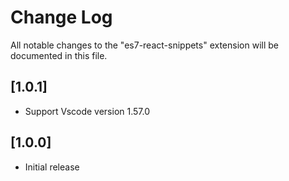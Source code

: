 # Change Log

All notable changes to the "es7-react-snippets" extension will be documented in this file.
## [1.0.1]

- Support Vscode version 1.57.0

## [1.0.0]

- Initial release